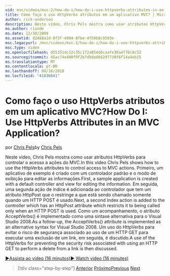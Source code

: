 ```yaml
---
uid: mvc/videos/mvc-2/how-do-i/how-do-i-use-httpverbs-attributes-in-an-mvc-application
title: Como faço o uso HttpVerbs atributos em um aplicativo MVC? | Microsoft Docs
author: rick-anderson
description: Neste vídeo, Chris Pels mostra como usar atributos HttpVerbs para controlar o acesso a ações do MVC. Primeiro, um aplicativo de exemplo é criado com um padrão co...
ms.author: riande
ms.date: 12/30/2009
ms.assetid: d2488a1d-0f3f-4994-8fbe-4f59b8c9503e
msc.legacyurl: /mvc/videos/mvc-2/how-do-i/how-do-i-use-httpverbs-attributes-in-an-mvc-application
msc.type: video
ms.openlocfilehash: d55151dc12c35c172a854d0caafe30a4f70c8c52
ms.sourcegitcommit: 45ac74e400f9f2b7dbded66297730f6f14a4eb25
ms.translationtype: MT
ms.contentlocale: pt-BR
ms.lasthandoff: 08/16/2018
ms.locfileid: "41830841"
---
```

<a name="how-do-i-use-httpverbs-attributes-in-an-mvc-application"></a><span data-ttu-id="7be2d-105">Como faço o uso HttpVerbs atributos em um aplicativo MVC?</span><span class="sxs-lookup"><span data-stu-id="7be2d-105">How Do I: Use HttpVerbs Attributes in an MVC Application?</span></span>
====================
<span data-ttu-id="7be2d-106">por [Chris Pels](https://twitter.com/chrispels)</span><span class="sxs-lookup"><span data-stu-id="7be2d-106">by [Chris Pels](https://twitter.com/chrispels)</span></span>

<span data-ttu-id="7be2d-107">Neste vídeo, Chris Pels mostra como usar atributos HttpVerbs para controlar o acesso a ações do MVC.</span><span class="sxs-lookup"><span data-stu-id="7be2d-107">In this video Chris Pels shows how to use the HttpVerbs attributes to control access to MVC actions.</span></span> <span data-ttu-id="7be2d-108">Primeiro, um aplicativo de exemplo é criado com um controlador padrão e o modo de exibição para editar as informações.</span><span class="sxs-lookup"><span data-stu-id="7be2d-108">First, a sample application is created with a default controller and view for editing the information.</span></span> <span data-ttu-id="7be2d-109">Em seguida, uma segunda ação de índice é adicionada ao controlador que tem um atributo HttpPost que o restringe a que está sendo chamado somente quando um HTTP POST é usado.</span><span class="sxs-lookup"><span data-stu-id="7be2d-109">Next, a second Index action is added to the controller which has an HttpPost attribute which restricts it to being called only when an HTTP POST is used.</span></span> <span data-ttu-id="7be2d-110">Como um acompanhamento, o atributo AcceptVerbs() é implementado como uma sintaxe alternativa para o Visual Studio 2008.</span><span class="sxs-lookup"><span data-stu-id="7be2d-110">As a follow-up, the AcceptVerbs() attribute is implemented as an alternative syntax for Visual Studio 2008.</span></span> <span data-ttu-id="7be2d-111">Um uso do HttpVerbs para evitar o risco de segurança associado ao uso de um HTTP GET para executar uma exclusão de um link, em seguida, é discutido.</span><span class="sxs-lookup"><span data-stu-id="7be2d-111">A use of the HttpVerbs for preventing the security risk associated with using an HTTP GET to perform a delete from a link is then discussed.</span></span>

[<span data-ttu-id="7be2d-112">&#9654;Assista ao vídeo (16 minutos)</span><span class="sxs-lookup"><span data-stu-id="7be2d-112">&#9654; Watch video (16 minutes)</span></span>](https://channel9.msdn.com/Blogs/ASP-NET-Site-Videos/how-do-i-use-httpverbs-attributes-in-an-mvc-application)

> [!div class="step-by-step"]
> <span data-ttu-id="7be2d-113">[Anterior](how-do-i-work-with-model-binders-in-an-mvc-application.md)
> [Próximo](mvc2-html-encoding.md)</span><span class="sxs-lookup"><span data-stu-id="7be2d-113">[Previous](how-do-i-work-with-model-binders-in-an-mvc-application.md)
[Next](mvc2-html-encoding.md)</span></span>
